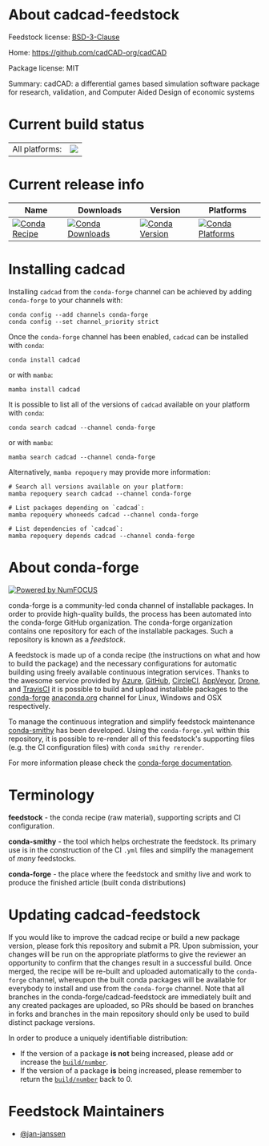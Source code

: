 About cadcad-feedstock
======================

Feedstock license: [BSD-3-Clause](https://github.com/conda-forge/cadcad-feedstock/blob/main/LICENSE.txt)

Home: https://github.com/cadCAD-org/cadCAD

Package license: MIT

Summary: cadCAD: a differential games based simulation software package for research, validation, and Computer Aided Design of economic systems

Current build status
====================


<table><tr><td>All platforms:</td>
    <td>
      <a href="https://dev.azure.com/conda-forge/feedstock-builds/_build/latest?definitionId=16705&branchName=main">
        <img src="https://dev.azure.com/conda-forge/feedstock-builds/_apis/build/status/cadcad-feedstock?branchName=main">
      </a>
    </td>
  </tr>
</table>

Current release info
====================

| Name | Downloads | Version | Platforms |
| --- | --- | --- | --- |
| [![Conda Recipe](https://img.shields.io/badge/recipe-cadcad-green.svg)](https://anaconda.org/conda-forge/cadcad) | [![Conda Downloads](https://img.shields.io/conda/dn/conda-forge/cadcad.svg)](https://anaconda.org/conda-forge/cadcad) | [![Conda Version](https://img.shields.io/conda/vn/conda-forge/cadcad.svg)](https://anaconda.org/conda-forge/cadcad) | [![Conda Platforms](https://img.shields.io/conda/pn/conda-forge/cadcad.svg)](https://anaconda.org/conda-forge/cadcad) |

Installing cadcad
=================

Installing `cadcad` from the `conda-forge` channel can be achieved by adding `conda-forge` to your channels with:

```
conda config --add channels conda-forge
conda config --set channel_priority strict
```

Once the `conda-forge` channel has been enabled, `cadcad` can be installed with `conda`:

```
conda install cadcad
```

or with `mamba`:

```
mamba install cadcad
```

It is possible to list all of the versions of `cadcad` available on your platform with `conda`:

```
conda search cadcad --channel conda-forge
```

or with `mamba`:

```
mamba search cadcad --channel conda-forge
```

Alternatively, `mamba repoquery` may provide more information:

```
# Search all versions available on your platform:
mamba repoquery search cadcad --channel conda-forge

# List packages depending on `cadcad`:
mamba repoquery whoneeds cadcad --channel conda-forge

# List dependencies of `cadcad`:
mamba repoquery depends cadcad --channel conda-forge
```


About conda-forge
=================

[![Powered by
NumFOCUS](https://img.shields.io/badge/powered%20by-NumFOCUS-orange.svg?style=flat&colorA=E1523D&colorB=007D8A)](https://numfocus.org)

conda-forge is a community-led conda channel of installable packages.
In order to provide high-quality builds, the process has been automated into the
conda-forge GitHub organization. The conda-forge organization contains one repository
for each of the installable packages. Such a repository is known as a *feedstock*.

A feedstock is made up of a conda recipe (the instructions on what and how to build
the package) and the necessary configurations for automatic building using freely
available continuous integration services. Thanks to the awesome service provided by
[Azure](https://azure.microsoft.com/en-us/services/devops/), [GitHub](https://github.com/),
[CircleCI](https://circleci.com/), [AppVeyor](https://www.appveyor.com/),
[Drone](https://cloud.drone.io/welcome), and [TravisCI](https://travis-ci.com/)
it is possible to build and upload installable packages to the
[conda-forge](https://anaconda.org/conda-forge) [anaconda.org](https://anaconda.org/)
channel for Linux, Windows and OSX respectively.

To manage the continuous integration and simplify feedstock maintenance
[conda-smithy](https://github.com/conda-forge/conda-smithy) has been developed.
Using the ``conda-forge.yml`` within this repository, it is possible to re-render all of
this feedstock's supporting files (e.g. the CI configuration files) with ``conda smithy rerender``.

For more information please check the [conda-forge documentation](https://conda-forge.org/docs/).

Terminology
===========

**feedstock** - the conda recipe (raw material), supporting scripts and CI configuration.

**conda-smithy** - the tool which helps orchestrate the feedstock.
                   Its primary use is in the construction of the CI ``.yml`` files
                   and simplify the management of *many* feedstocks.

**conda-forge** - the place where the feedstock and smithy live and work to
                  produce the finished article (built conda distributions)


Updating cadcad-feedstock
=========================

If you would like to improve the cadcad recipe or build a new
package version, please fork this repository and submit a PR. Upon submission,
your changes will be run on the appropriate platforms to give the reviewer an
opportunity to confirm that the changes result in a successful build. Once
merged, the recipe will be re-built and uploaded automatically to the
`conda-forge` channel, whereupon the built conda packages will be available for
everybody to install and use from the `conda-forge` channel.
Note that all branches in the conda-forge/cadcad-feedstock are
immediately built and any created packages are uploaded, so PRs should be based
on branches in forks and branches in the main repository should only be used to
build distinct package versions.

In order to produce a uniquely identifiable distribution:
 * If the version of a package **is not** being increased, please add or increase
   the [``build/number``](https://docs.conda.io/projects/conda-build/en/latest/resources/define-metadata.html#build-number-and-string).
 * If the version of a package **is** being increased, please remember to return
   the [``build/number``](https://docs.conda.io/projects/conda-build/en/latest/resources/define-metadata.html#build-number-and-string)
   back to 0.

Feedstock Maintainers
=====================

* [@jan-janssen](https://github.com/jan-janssen/)

